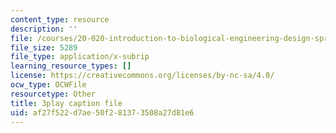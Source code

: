 ```yaml
---
content_type: resource
description: ''
file: /courses/20-020-introduction-to-biological-engineering-design-spring-2009/af27f522d7ae50f281373508a27d81e6_o1bk4otKZw8.vtt
file_size: 5289
file_type: application/x-subrip
learning_resource_types: []
license: https://creativecommons.org/licenses/by-nc-sa/4.0/
ocw_type: OCWFile
resourcetype: Other
title: 3play caption file
uid: af27f522-d7ae-50f2-8137-3508a27d81e6
---
```

